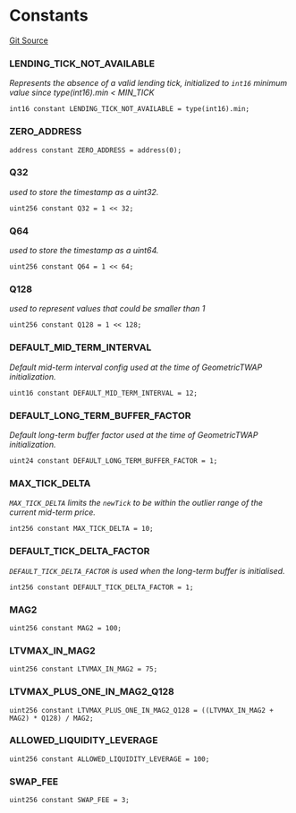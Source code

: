 # Constants
[Git Source](https://github.com/Ammalgam-Protocol/core-v1/blob/083c00a2031e49494b12e5e222d9534812423631/contracts/libraries/constants.sol)

### LENDING_TICK_NOT_AVAILABLE
*Represents the absence of a valid lending tick, initialized to `int16` minimum value since type(int16).min < MIN_TICK*


```solidity
int16 constant LENDING_TICK_NOT_AVAILABLE = type(int16).min;
```

### ZERO_ADDRESS

```solidity
address constant ZERO_ADDRESS = address(0);
```

### Q32
*used to store the timestamp as a uint32.*


```solidity
uint256 constant Q32 = 1 << 32;
```

### Q64
*used to store the timestamp as a uint64.*


```solidity
uint256 constant Q64 = 1 << 64;
```

### Q128
*used to represent values that could be smaller than 1*


```solidity
uint256 constant Q128 = 1 << 128;
```

### DEFAULT_MID_TERM_INTERVAL
*Default mid-term interval config used at the time of GeometricTWAP initialization.*


```solidity
uint16 constant DEFAULT_MID_TERM_INTERVAL = 12;
```

### DEFAULT_LONG_TERM_BUFFER_FACTOR
*Default long-term buffer factor used at the time of GeometricTWAP initialization.*


```solidity
uint24 constant DEFAULT_LONG_TERM_BUFFER_FACTOR = 1;
```

### MAX_TICK_DELTA
*`MAX_TICK_DELTA` limits the `newTick` to be within the outlier range of the current mid-term price.*


```solidity
int256 constant MAX_TICK_DELTA = 10;
```

### DEFAULT_TICK_DELTA_FACTOR
*`DEFAULT_TICK_DELTA_FACTOR` is used when the long-term buffer is initialised.*


```solidity
int256 constant DEFAULT_TICK_DELTA_FACTOR = 1;
```

### MAG2

```solidity
uint256 constant MAG2 = 100;
```

### LTVMAX_IN_MAG2

```solidity
uint256 constant LTVMAX_IN_MAG2 = 75;
```

### LTVMAX_PLUS_ONE_IN_MAG2_Q128

```solidity
uint256 constant LTVMAX_PLUS_ONE_IN_MAG2_Q128 = ((LTVMAX_IN_MAG2 + MAG2) * Q128) / MAG2;
```

### ALLOWED_LIQUIDITY_LEVERAGE

```solidity
uint256 constant ALLOWED_LIQUIDITY_LEVERAGE = 100;
```

### SWAP_FEE

```solidity
uint256 constant SWAP_FEE = 3;
```

